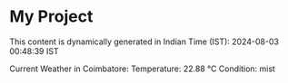 # My Project

This content is dynamically generated in Indian Time (IST): 2024-08-03 00:48:39 IST


Current Weather in Coimbatore:
Temperature: 22.88 °C
Condition: mist
